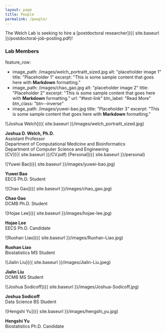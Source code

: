 ```yaml
---
layout: page
title: People
permalink: /people/
---
```


The Welch Lab is seeking to hire a [postdoctoral researcher]({{ site.baseurl }}/postdoctoral-job-posting.pdf)!

### Lab Members

feature_row:
  - image_path: /images/welch_portraitt_sized.jpg
    alt: "placeholder image 1"
    title: "Placeholder 1"
    excerpt: "This is some sample content that goes here with **Markdown** formatting."
  - image_path: /images/chao_gao.jpg
    alt: "placeholder image 2"
    title: "Placeholder 2"
    excerpt: "This is some sample content that goes here with **Markdown** formatting."
    url: "#test-link"
    btn_label: "Read More"
    btn_class: "btn--inverse"
  - image_path: /images/yuwei-bao.jpg
    title: "Placeholder 3"
    excerpt: "This is some sample content that goes here with **Markdown** formatting."




![Joshua Welch]({{ site.baseurl }}/images/welch_portraitt_sized.jpg)

**Joshua D. Welch, Ph.D.**<br/>
Assistant Professor<br/>
Department of Computational Medicine and Bioinformatics<br/>
Department of Computer Science and Engineering<br/>
[CV]({{ site.baseurl }}/CV.pdf) [Personal]({{ site.baseurl }}/personal)

![Yuwei Bao]({{ site.baseurl }}/images/yuwei-bao.jpg)

**Yuwei Bao**  
EECS Ph.D. Student
  
![Chao Gao]({{ site.baseurl }}/images/chao_gao.jpg)

**Chao Gao**  
DCMB Ph.D. Student

![Hojae Lee]({{ site.baseurl }}/images/hojae-lee.jpg)

**Hojae Lee**  
EECS Ph.D. Candidate

![Ruohan Liao]({{ site.baseurl }}/images/Ruohan-Liao.jpg)

**Ruohan Liao**<br/>
Biostatistics MS Student

![Jialin Liu]({{ site.baseurl }}/images/Jialin-Liu.jpeg)

**Jialin Liu**<br/>
DCMB MS Student

![Joshua Sodicoff]({{ site.baseurl }}/images/Joshua-Sodicoff.jpg)

**Joshua Sodicoff**<br/>
Data Science BS Student

![Hengshi Yu]({{ site.baseurl }}/images/hengshi_yu.jpg)

**Hengshi Yu**  
Biostatistics Ph.D. Candidate
